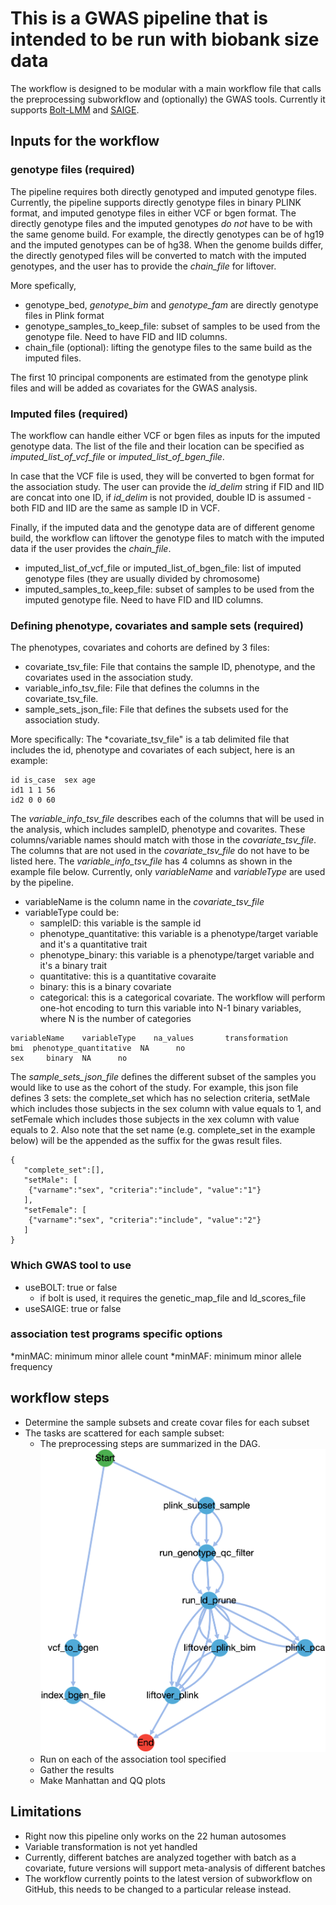# This is a GWAS pipeline that is intended to be run with biobank size data

The workflow is designed to be modular with a main workflow file that calls the preprocessing subworkflow and (optionally) the GWAS tools.
Currently it supports [Bolt-LMM](https://storage.googleapis.com/broad-alkesgroup-public/BOLT-LMM/BOLT-LMM_manual.html) and [SAIGE](https://github.com/weizhouUMICH/SAIGE). 

## Inputs for the workflow

### genotype files (required) 
The pipeline requires both directly genotyped and imputed genotype files. Currently, the pipeline supports directly genotype files in binary PLINK format, and imputed genotype files in either VCF or bgen format. The directly genotype files and the imputed genotypes *do not* have to be with the same genome build. For example, the directly genotypes can be of hg19 and the imputed genotypes can be of hg38. When the genome builds differ, the directly genotyped files will be converted to match with the imputed genotypes, and the user has to provide the *chain_file* for liftover. 

More spefically, 
* genotype_bed, *genotype_bim* and *genotype_fam* are directly genotype files in Plink format
* genotype_samples_to_keep_file: subset of samples to be used  from the genotype file. Need to have FID and IID columns.
* chain_file (optional): lifting the genotype files to the same build as the imputed files.


The first 10 principal components are estimated from the genotype plink files and will be added as covariates for the GWAS analysis. 

### Imputed files (required)  
The workflow can handle either VCF or bgen files as inputs for the imputed genotype data. The list of the file and their location can be specified as *imputed_list_of_vcf_file* or *imputed_list_of_bgen_file*.

In case that the VCF file is used, they will be converted to bgen format for the association study.  The user can provide the *id_delim* string if FID and IID are concat into one ID, if *id_delim* is not provided, double ID is assumed - both FID and IID are the same as sample ID in VCF.    

Finally, if the imputed data and the genotype data are of different genome build, the workflow can liftover the genotype files to match with the imputed data if the user provides the *chain_file*.

* imputed_list_of_vcf_file or imputed_list_of_bgen_file: list of imputed genotype files (they are usually divided by chromosome)
* imputed_samples_to_keep_file: subset of samples to be used from the imputed genotype file. Need to have FID and IID columns. 

### Defining phenotype, covariates and sample sets (required)

The phenotypes, covariates and cohorts are defined by 3 files:  
* covariate_tsv_file: File that contains the sample ID, phenotype, and the covariates used in the association study.
* variable_info_tsv_file: File that defines the columns in the covariate_tsv_file.
* sample_sets_json_file: File that defines the subsets used for the association study. 

More specifically:
The *covariate_tsv_file" is a tab delimited file that includes the id, phenotype and covariates of each subject, here is an example:
```
id is_case  sex age
id1 1 1 56
id2 0 0 60
```

The *variable_info_tsv_file* describes each of the columns that will be used in the analysis, which includes sampleID, phenotype and covarites. These columns/variable names should match with those in the *covariate_tsv_file*. The columns that are not used in the *covariate_tsv_file* do not have to be listed here. The *variable_info_tsv_file* has 4 columns as shown in the example file below. Currently, only *variableName* and *variableType* are used by the pipeline.
* variableName is the column name in the *covariate_tsv_file*
* variableType could be: 
  * sampleID: this variable is the sample id
  * phenotype_quantitative: this variable is a phenotype/target variable and it's a quantitative trait 
  * phenotype_binary: this variable is a phenotype/target variable and it's a binary trait
  * quantitative: this is a quantitative covaraite
  * binary: this is a binary covariate
  * categorical: this is a categorical covariate. The workflow will perform one-hot encoding to turn this variable into N-1 binary variables, where N is the number of categories 
```
variableName    variableType    na_values       transformation
bmi  phenotype_quantitative  NA      no
sex     binary  NA      no
```

The *sample_sets_json_file* defines the different subset of the samples you would like to use as the cohort of the study. For example, this json file defines 3 sets: the complete_set which has no selection criteria, setMale which includes those subjects in the sex column with value equals to 1, and setFemale which includes those subjects in the xex column with value equals to 2. 
Also note that the set name (e.g. complete_set in the example below) will be the appended as the suffix for the gwas result files.
```
{
   "complete_set":[],
   "setMale": [
    {"varname":"sex", "criteria":"include", "value":"1"}
   ],
   "setFemale": [
    {"varname":"sex", "criteria":"include", "value":"2"}
   ]
}
```
   


### Which GWAS tool to use 
* useBOLT: true or false
  * if bolt is used, it requires the genetic_map_file and ld_scores_file
* useSAIGE: true or false


### association test programs specific options

*minMAC: minimum minor allele count
*minMAF: minimum minor allele frequency


## workflow steps

* Determine the sample subsets and create covar files for each subset
* The tasks are scattered for each sample subset:
  * The preprocessing steps are summarized in the DAG. 
![DAG for preprocessing pipeline](workflow_diagrams/preprocessing-pipeline.png)
  * Run on each of the association tool specified
  * Gather the results
  * Make Manhattan and QQ plots 

## Limitations

* Right now this pipeline only works on the 22 human autosomes
* Variable transformation is not yet handled
* Currently, different batches are analyzed together with batch as a covariate, future versions will support meta-analysis of different batches
* The workflow currently points to the latest version of subworkflow on GitHub, this needs to be changed to a particular release instead.

